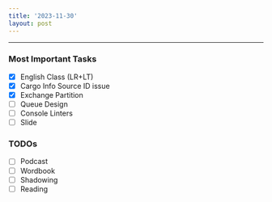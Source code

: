 ```yaml
---
title: '2023-11-30'
layout: post
---
```


---

### Most Important Tasks

- [x] English Class (LR+LT)
- [x] Cargo Info Source ID issue
- [x] Exchange Partition
- [ ] Queue Design
- [ ] Console Linters
- [ ] Slide

### TODOs

- [ ] Podcast
- [ ] Wordbook
- [ ] Shadowing
- [ ] Reading
